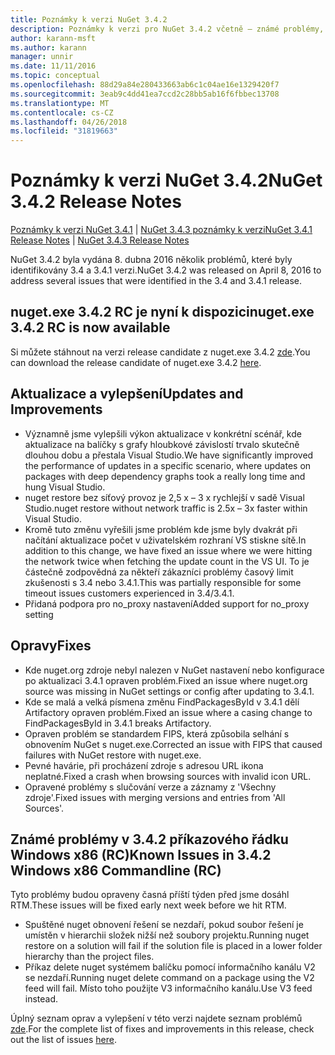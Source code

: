 ```yaml
---
title: Poznámky k verzi NuGet 3.4.2
description: Poznámky k verzi pro NuGet 3.4.2 včetně – známé problémy, opravy chyb, přidaných funkcí a chcete.
author: karann-msft
ms.author: karann
manager: unnir
ms.date: 11/11/2016
ms.topic: conceptual
ms.openlocfilehash: 88d29a84e280433663ab6c1c04ae16e1329420f7
ms.sourcegitcommit: 3eab9c4dd41ea7ccd2c28bb5ab16f6fbbec13708
ms.translationtype: MT
ms.contentlocale: cs-CZ
ms.lasthandoff: 04/26/2018
ms.locfileid: "31819663"
---
```

# <a name="nuget-342-release-notes"></a><span data-ttu-id="af502-103">Poznámky k verzi NuGet 3.4.2</span><span class="sxs-lookup"><span data-stu-id="af502-103">NuGet 3.4.2 Release Notes</span></span>

<span data-ttu-id="af502-104">[Poznámky k verzi NuGet 3.4.1](../release-notes/nuget-3.4.1.md) | [NuGet 3.4.3 poznámky k verzi](../release-notes/nuget-3.4.3.md)</span><span class="sxs-lookup"><span data-stu-id="af502-104">[NuGet 3.4.1 Release Notes](../release-notes/nuget-3.4.1.md) | [NuGet 3.4.3 Release Notes](../release-notes/nuget-3.4.3.md)</span></span>

<span data-ttu-id="af502-105">NuGet 3.4.2 byla vydána 8. dubna 2016 několik problémů, které byly identifikovány 3.4 a 3.4.1 verzi.</span><span class="sxs-lookup"><span data-stu-id="af502-105">NuGet 3.4.2 was released on April 8, 2016 to address several issues that were identified in the 3.4 and 3.4.1 release.</span></span>

## <a name="nugetexe-342-rc-is-now-available"></a><span data-ttu-id="af502-106">nuget.exe 3.4.2 RC je nyní k dispozici</span><span class="sxs-lookup"><span data-stu-id="af502-106">nuget.exe 3.4.2 RC is now available</span></span>

<span data-ttu-id="af502-107">Si můžete stáhnout na verzi release candidate z nuget.exe 3.4.2 [zde](https://dist.nuget.org/index.html).</span><span class="sxs-lookup"><span data-stu-id="af502-107">You can download the release candidate of nuget.exe 3.4.2 [here](https://dist.nuget.org/index.html).</span></span>

## <a name="updates-and-improvements"></a><span data-ttu-id="af502-108">Aktualizace a vylepšení</span><span class="sxs-lookup"><span data-stu-id="af502-108">Updates and Improvements</span></span>

* <span data-ttu-id="af502-109">Významně jsme vylepšili výkon aktualizace v konkrétní scénář, kde aktualizace na balíčky s grafy hloubkové závislostí trvalo skutečně dlouhou dobu a přestala Visual Studio.</span><span class="sxs-lookup"><span data-stu-id="af502-109">We have significantly improved the performance of updates in a specific scenario, where updates on packages with deep dependency graphs took a really long time and hung Visual Studio.</span></span>
* <span data-ttu-id="af502-110">nuget restore bez síťový provoz je 2,5 x – 3 x rychlejší v sadě Visual Studio.</span><span class="sxs-lookup"><span data-stu-id="af502-110">nuget restore without network traffic is 2.5x – 3x faster within Visual Studio.</span></span>
* <span data-ttu-id="af502-111">Kromě tuto změnu vyřešili jsme problém kde jsme byly dvakrát při načítání aktualizace počet v uživatelském rozhraní VS stiskne sítě.</span><span class="sxs-lookup"><span data-stu-id="af502-111">In addition to this change, we have fixed an issue where we were hitting the network twice when fetching the update count in the VS UI.</span></span> <span data-ttu-id="af502-112">To je částečně zodpovědná za někteří zákazníci problémy časový limit zkušenosti s 3.4 nebo 3.4.1.</span><span class="sxs-lookup"><span data-stu-id="af502-112">This was partially responsible for some timeout issues customers experienced in 3.4/3.4.1.</span></span>
* <span data-ttu-id="af502-113">Přidaná podpora pro no_proxy nastavení</span><span class="sxs-lookup"><span data-stu-id="af502-113">Added support for no_proxy setting</span></span>

## <a name="fixes"></a><span data-ttu-id="af502-114">Opravy</span><span class="sxs-lookup"><span data-stu-id="af502-114">Fixes</span></span>

* <span data-ttu-id="af502-115">Kde nuget.org zdroje nebyl nalezen v NuGet nastavení nebo konfigurace po aktualizaci 3.4.1 opraven problém.</span><span class="sxs-lookup"><span data-stu-id="af502-115">Fixed an issue where nuget.org source was missing in NuGet settings or config after updating to 3.4.1.</span></span>
* <span data-ttu-id="af502-116">Kde se malá a velká písmena změnu FindPackagesById v 3.4.1 dělí Artifactory opraven problém.</span><span class="sxs-lookup"><span data-stu-id="af502-116">Fixed an issue where a casing change to FindPackagesById in 3.4.1 breaks Artifactory.</span></span>
* <span data-ttu-id="af502-117">Opraven problém se standardem FIPS, která způsobila selhání s obnovením NuGet s nuget.exe.</span><span class="sxs-lookup"><span data-stu-id="af502-117">Corrected an issue with FIPS that caused failures with NuGet restore with nuget.exe.</span></span>
* <span data-ttu-id="af502-118">Pevné havárie, při procházení zdroje s adresou URL ikona neplatné.</span><span class="sxs-lookup"><span data-stu-id="af502-118">Fixed a crash when browsing sources with invalid icon URL.</span></span>
* <span data-ttu-id="af502-119">Opravené problémy s slučování verze a záznamy z 'Všechny zdroje'.</span><span class="sxs-lookup"><span data-stu-id="af502-119">Fixed issues with merging versions and entries from 'All Sources'.</span></span>

## <a name="known-issues-in-342-windows-x86-commandline-rc"></a><span data-ttu-id="af502-120">Známé problémy v 3.4.2 příkazového řádku Windows x86 (RC)</span><span class="sxs-lookup"><span data-stu-id="af502-120">Known Issues in 3.4.2 Windows x86 Commandline (RC)</span></span>

<span data-ttu-id="af502-121">Tyto problémy budou opraveny časná příští týden před jsme dosáhl RTM.</span><span class="sxs-lookup"><span data-stu-id="af502-121">These issues will be fixed early next week before we hit RTM.</span></span>

*  <span data-ttu-id="af502-122">Spuštěné nuget obnovení řešení se nezdaří, pokud soubor řešení je umístěn v hierarchii složek nižší než soubory projektu.</span><span class="sxs-lookup"><span data-stu-id="af502-122">Running nuget restore on a solution will fail if the solution file is placed in a lower folder hierarchy than the project files.</span></span>
*  <span data-ttu-id="af502-123">Příkaz delete nuget systémem balíčku pomocí informačního kanálu V2 se nezdaří.</span><span class="sxs-lookup"><span data-stu-id="af502-123">Running nuget delete command on a package using the V2 feed will fail.</span></span> <span data-ttu-id="af502-124">Místo toho použijte V3 informačního kanálu.</span><span class="sxs-lookup"><span data-stu-id="af502-124">Use V3 feed instead.</span></span>


<span data-ttu-id="af502-125">Úplný seznam oprav a vylepšení v této verzi najdete seznam problémů [zde](https://github.com/NuGet/Home/issues?utf8=%E2%9C%93&q=is%3Aissue+milestone%3A3.4.2++is%3Aclosed+).</span><span class="sxs-lookup"><span data-stu-id="af502-125">For the complete list of fixes and improvements in this release, check out the list of issues [here](https://github.com/NuGet/Home/issues?utf8=%E2%9C%93&q=is%3Aissue+milestone%3A3.4.2++is%3Aclosed+).</span></span>